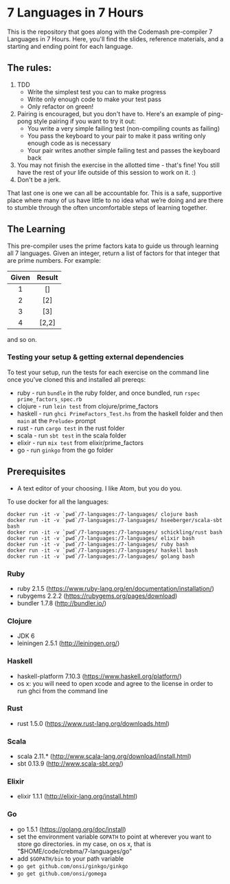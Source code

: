 # 7 Languages in 7 Hours

This is the repository that goes along with the Codemash pre-compiler 7 Languages in 7 Hours. Here, you'll find the slides, reference materials, and a starting and ending point for each language.

## The rules:

1. TDD
    * Write the simplest test you can to make progress
    * Write only enough code to make your test pass
    * Only refactor on green!
2. Pairing is encouraged, but you don't have to. Here's an example of ping-pong style pairing if you want to try it out:
    * You write a very simple failing test (non-compiling counts as failing)
    * You pass the keyboard to your pair to make it pass writing only enough code as is necessary
    * Your pair writes another simple failing test and passes the keyboard back
3. You may not finish the exercise in the allotted time - that's fine! You still have the rest of your life outside of this session to work on it. :)
4. Don't be a jerk.

That last one is one we can all be accountable for. This is a safe, supportive place where many of us have little to no idea what we’re doing and are there to stumble through the often uncomfortable steps of learning together.

## The Learning
This pre-compiler uses the prime factors kata to guide us through learning all 7 languages. Given an integer, return a list of factors for that integer that are prime numbers. For example:

Given |Result  
:-:|:---:
1 	|[]
2 	|[2]  
3  |[3]  
4  |[2,2]
and so on.

### Testing your setup & getting external dependencies
To test your setup, run the tests for each exercise on the command line once you've cloned this and installed all prereqs:

* ruby - run `bundle` in the ruby folder, and once bundled, run `rspec prime_factors_spec.rb`
* clojure - run `lein test` from clojure/prime_factors
* haskell - run `ghci PrimeFactors_Test.hs` from the haskell folder and then `main` at the `Prelude>` prompt
* rust - run `cargo test` in the rust folder
* scala - run `sbt test` in the scala folder
* elixir - run `mix test` from elixir/prime_factors
* go - run `ginkgo` from the go folder

## Prerequisites
* A text editor of your choosing. I like Atom, but you do you.

To use docker for all the languages:

```
docker run -it -v `pwd`/7-languages:/7-languages/ clojure bash
docker run -it -v `pwd`/7-languages:/7-languages/ hseeberger/scala-sbt bash
docker run -it -v `pwd`/7-languages:/7-languages/ schickling/rust bash
docker run -it -v `pwd`/7-languages:/7-languages/ elixir bash
docker run -it -v `pwd`/7-languages:/7-languages/ ruby bash
docker run -it -v `pwd`/7-languages:/7-languages/ haskell bash
docker run -it -v `pwd`/7-languages:/7-languages/ golang bash
```

### Ruby
* ruby 2.1.5 (https://www.ruby-lang.org/en/documentation/installation/)
* rubygems 2.2.2 (https://rubygems.org/pages/download)
* bundler 1.7.8 (http://bundler.io/)

### Clojure
* JDK 6
* leiningen 2.5.1 (http://leiningen.org/)

### Haskell
* haskell-platform 7.10.3 (https://www.haskell.org/platform/)
* os x: you will need to open xcode and agree to the license in order to run ghci from the command line

### Rust
* rust 1.5.0 (https://www.rust-lang.org/downloads.html)

### Scala
* scala 2.11.* (http://www.scala-lang.org/download/install.html)
* sbt 0.13.9 (http://www.scala-sbt.org/)

### Elixir
* elixir 1.1.1 (http://elixir-lang.org/install.html)

### Go
* go 1.5.1 (https://golang.org/doc/install)
* set the environment variable `GOPATH` to point at wherever you want to store go directories. in my case, on os x, that is "$HOME/code/crebma/7-languages/go"
* add `$GOPATH/bin` to your path variable
* `go get github.com/onsi/ginkgo/ginkgo`
* `go get github.com/onsi/gomega`
